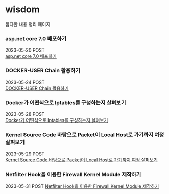 # wisdom
 잡다한 내용 정리 페이지


### asp.net core 7.0 배포하기   
2023-05-20 POST    
[asp.net core 7.0 배포하기 ](./asp_net_core_publish/asp_net_core_build.md)  

### DOCKER-USER Chain 활용하기   
2023-05-24 POST   
[DOCKER-USER Chain 활용하기 ](./docker_iptables/docker_iptables.md)  

### Docker가 어떤식으로 Iptables를 구성하는지 살펴보기  
2023-05-28 POST    
[Docker가 어떤식으로 Iptables를 구성하는지 살펴보기](./docker_iptables_principle/docker_iptables_principle.md)  

### Kernel Source Code 바탕으로 Packet이 Local Host로 가기까지 여정 살펴보기   
2023-05-29 POST    
[Kernel Source Code 바탕으로 Packet이 Local Host로 가기까지 여정 살펴보기](./packet_flow_with_kernel_code/packet_flow_with_kernel_code.md)  

### Netfilter Hook을 이용한 Firewall Kernel Module 제작하기 
2023-05-31 POST
[Netfilter Hook을 이용한 Firewall Kernel Module 제작하기 ](https://github.com/txuna/tufirewall)